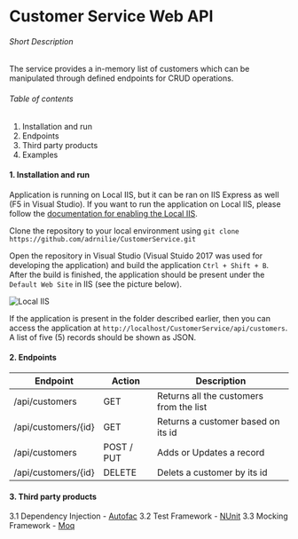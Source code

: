 # Customer Service Web API


###### Short Description
The service provides a in-memory list of customers which can be manipulated through defined endpoints for CRUD operations.

###### Table of contents
1. Installation and run
2. Endpoints
3. Third party products
4. Examples

#### 1. Installation and run

Application is running on Local IIS, but it can be ran on IIS Express as well (F5 in Visual Studio). If you want to run the application on Local IIS, please follow the [documentation for enabling the Local IIS](https://msdn.microsoft.com/en-us/library/ms181052%28v=vs.80%29.aspx?f=255&MSPPError=-2147217396).

Clone the repository to your local environment using `git clone https://github.com/adrnilie/CustomerService.git`

Open the repository in Visual Studio (Visual Stuido 2017 was used for developing the application) and build the application `Ctrl + Shift + B`. After the build is finished, the application should be present under the `Default Web Site` in IIS (see the picture below).

![Local IIS](https://i.imgur.com/uf1uMOZ.png)

If the application is present in the folder described earlier, then you can access the application at `http://localhost/CustomerService/api/customers`. A list of five (5) records should be shown as JSON.

#### 2. Endpoints

| Endpoint | Action | Description |
|----------|--------|-------------|
|/api/customers|GET|Returns all the customers from the list|
|/api/customers/{id}|GET|Returns a customer based on its id|
|/api/customers|POST / PUT|Adds or Updates a record|
|/api/customers/{id}|DELETE|Delets a customer by its id|

#### 3. Third party products

3.1 Dependency Injection - [Autofac](https://autofac.org/)
3.2 Test Framework - [NUnit](https://nunit.org/)
3.3 Mocking Framework - [Moq](https://github.com/moq/moq4)
